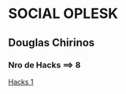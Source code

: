 # **SOCIAL OPLESK**

## Douglas Chirinos
### Nro de Hacks ==> 8
[Hacks 1](https://github.com/DouglasChirinos/git_h_1.git)
